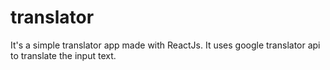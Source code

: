 # translator
It's a simple translator app made with ReactJs. It uses google translator api to translate the input text.
